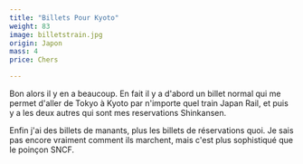 ```yaml
---
title: "Billets Pour Kyoto"
weight: 83
image: billetstrain.jpg
origin: Japon
mass: 4
price: Chers

---
```


Bon alors il y en a beaucoup. En fait il y a d'abord un billet normal qui me permet d'aller de Tokyo à Kyoto par n'importe quel train Japan Rail, et puis y a les deux autres qui sont mes reservations Shinkansen. 

Enfin j'ai des billets de manants, plus les billets de réservations quoi. Je sais pas encore vraiment comment ils marchent, mais c'est plus sophistiqué que le poinçon SNCF.